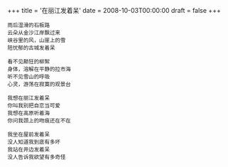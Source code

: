 +++
title = '在丽江发着呆'
date = 2008-10-03T00:00:00
draft = false
+++



```text
雨后湿滑的石板路
云朵从金沙江岸飘过来
峡谷里的风，山崖上的雪
陪忧郁的古城发着呆

看不见颠狂的柳絮
身体，溶解在平静的拉市海
听不见雪山的呼吸
心灵，游荡在寂寞的观景台

我想在丽江发着呆
你叫我别把自恋当可爱
我想在高原听着海
你问我颈上的吻痕还在不在

我坐在屋前发着呆
没人知道我到底有多坏
我站在井边发着呆
没人告诉我欲望有多奇怪
```
